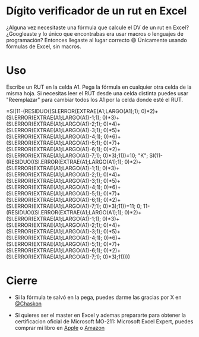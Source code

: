 # Dígito verificador de un rut en Excel

¿Alguna vez necesitaste una fórmula que calcule el DV de un rut en Excel? ¿Googleaste y lo único que encontrabas era usar macros o lenguajes de programación? Entonces llegaste al lugar correcto 😄 Únicamente usando fórmulas de Excel, sin macros.

# Uso

Escribe un RUT en la celda A1. Pega la fórmula en cualquier otra celda de la misma hoja. Si necesitas leer el RUT desde una celda distinta puedes usar "Reemplazar" para cambiar todos los A1 por la celda donde esté el RUT.

=SI(11-(RESIDUO((SI.ERROR(EXTRAE(A1;LARGO(A1);1); 0)*2)+(SI.ERROR(EXTRAE(A1;LARGO(A1)-1;1); 0)*3)+(SI.ERROR(EXTRAE(A1;LARGO(A1)-2;1); 0)*4)+(SI.ERROR(EXTRAE(A1;LARGO(A1)-3;1); 0)*5)+(SI.ERROR(EXTRAE(A1;LARGO(A1)-4;1); 0)*6)+(SI.ERROR(EXTRAE(A1;LARGO(A1)-5;1); 0)*7)+(SI.ERROR(EXTRAE(A1;LARGO(A1)-6;1); 0)*2)+(SI.ERROR(EXTRAE(A1;LARGO(A1)-7;1); 0)*3);11))=10; "K"; SI(11-(RESIDUO((SI.ERROR(EXTRAE(A1;LARGO(A1);1); 0)*2)+(SI.ERROR(EXTRAE(A1;LARGO(A1)-1;1); 0)*3)+(SI.ERROR(EXTRAE(A1;LARGO(A1)-2;1); 0)*4)+(SI.ERROR(EXTRAE(A1;LARGO(A1)-3;1); 0)*5)+(SI.ERROR(EXTRAE(A1;LARGO(A1)-4;1); 0)*6)+(SI.ERROR(EXTRAE(A1;LARGO(A1)-5;1); 0)*7)+(SI.ERROR(EXTRAE(A1;LARGO(A1)-6;1); 0)*2)+(SI.ERROR(EXTRAE(A1;LARGO(A1)-7;1); 0)*3);11))=11; 0; 11-(RESIDUO((SI.ERROR(EXTRAE(A1;LARGO(A1);1); 0)*2)+(SI.ERROR(EXTRAE(A1;LARGO(A1)-1;1); 0)*3)+(SI.ERROR(EXTRAE(A1;LARGO(A1)-2;1); 0)*4)+(SI.ERROR(EXTRAE(A1;LARGO(A1)-3;1); 0)*5)+(SI.ERROR(EXTRAE(A1;LARGO(A1)-4;1); 0)*6)+(SI.ERROR(EXTRAE(A1;LARGO(A1)-5;1); 0)*7)+(SI.ERROR(EXTRAE(A1;LARGO(A1)-6;1); 0)*2)+(SI.ERROR(EXTRAE(A1;LARGO(A1)-7;1); 0)*3);11))))

# Cierre

- Si la fórmula te salvó en la pega, puedes darme las gracias por X en [@Chaskon](https://x.com/Chaskon)
  
- Si quieres ser el master en Excel y ademas prepararte para obtener la certificacion oficial de Microsoft MO-211: Microsoft Excel Expert, puedes comprar mi libro en [Apple](https://books.apple.com/cl/book/excel-avanzado-2024/id6450328094) o [Amazon](https://a.co/d/5spQTNj)
